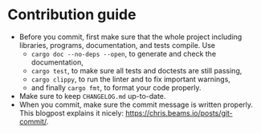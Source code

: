 # Contribution guide

- Before you commit, first make sure that the whole project including
  libraries, programs, documentation, and tests compile. Use
    - `cargo doc --no-deps --open`, to generate and check the documentation,
    - `cargo test`, to make sure all tests and doctests are still passing,
    - `cargo clippy`, to run the linter and to fix important warnings,
    - and finally `cargo fmt`, to format your code properly.
- Make sure to keep `CHANGELOG.md` up-to-date.
- When you commit, make sure the commit message is written properly. This
  blogpost explains it nicely: https://chris.beams.io/posts/git-commit/.
